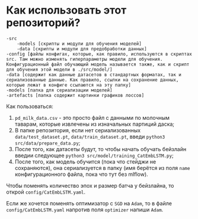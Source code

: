 # Как использовать этот репозиторий?

```
-src
    -models [скрипты и модули для обучения моделей]
    -data [скрипты и модули для предобработки данных]
-config [файлы конфигах, которые, как правило, используются в скриптах src. Там можно изменять гиперпараметры модели для обучения. Конфигурационный файл обучающий модель называется также, как и скрипт для обучения этой модели в ./src/model/]
-data [содержит как данные датасетов в стандартных форматах, так и сериализованные данные. Как правило, ссылки на сохранение данных, которые лежат в конфиге ссылаются на эту папку]
-models [папка для сериализации моделей]
-artefacts [папка содержит картинки графиков лоссов]
```

Как пользоваться:
1. `pd_milk_data.csv` - это просто файл с данными по молочным таварам, которые извлечены из изначальных партиций даска;
2. В папке репозитория, если нет сериализованных `data/test_dataset.pt`, `data/train_dataset.pt`, введи `python3 src/data/prepare_data.py`;
3. После того, как датасеты будут, то чтобы начать обучать бейзлайн введии следующее `python3 src/model/training_CatEmbLSTM.py`;
4. После того, как модель обучится (пока что стейджи не сохраняются), она сериализуется в папку (имя берётся из поля `name` конфигурационного файла, пока что тут без mlflow).

Чтобы поменять количество эпох и размер батча у бейзлайна, то открой `config/CatEmbLSTM.yaml`.

Если же хочется поменять оптимизатор с `SGD` на `Adam`, то в файле `config/CatEmbLSTM.yaml` напротив поля `optimizer` напиши `Adam`.